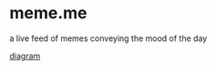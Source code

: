 # meme.me
a live feed of memes conveying the mood of the day


[diagram](https://drive.google.com/file/d/156jnTtcQw0Z90kNJJG8xiYSKViIm67CO/view?usp=sharing)
